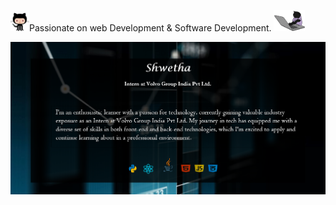 <div>
  <span>
   <p> <img src='https://github.com/Shwetha-75/Shwetha-75/blob/main/octocat-829c0067cec9.png?raw=true' height='30px'>Passionate on web Development & Software Development. <img src='https://github.com/Shwetha-75/Shwetha-75/blob/main/coding.gif?raw=true' width='50px'>
    </p>
  </span>
  <img src='https://github.com/Shwetha-75/Shwetha-75/blob/main/Picture1.jpg?raw=true'>
</div>


